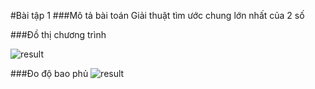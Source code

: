 #Bài tập 1
###Mô tả bài toán
Giải thuật tìm ước chung lớn nhất của 2 số

###Đồ thị chương trình 

![result](https://github.com/phuongnt58/int3117-2016/blob/master/Nhom08/NgoThiPhuong/BT1/so_do.png)


###Đo độ bao phủ
![result](https://github.com/phuongnt58/int3117-2016/blob/master/Nhom08/NgoThiPhuong/BT1/do_bao_phu.png)
